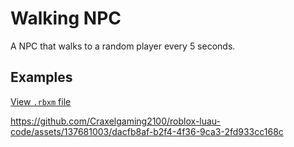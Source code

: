 # Walking NPC
A NPC that walks to a random player every 5 seconds.

## Examples
[View `.rbxm` file](../server/walking-npc.rbxm)

https://github.com/Craxelgaming2100/roblox-luau-code/assets/137681003/dacfb8af-b2f4-4f36-9ca3-2fd933cc168c
